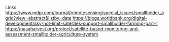 
Links:
https://www.mdpi.com/journal/remotesensing/special_issues/smallholder_agric?view=abstract&listby=date
https://blogs.worldbank.org/digital-development/sky-not-limit-satellites-support-smallholder-farming-part-1
https://nasaharvest.org/project/satellite-based-monitoring-and-assessment-smallholder-agriculture-system
